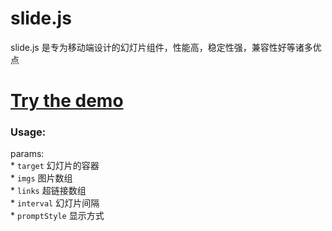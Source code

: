 # slide.js
slide.js 是专为移动端设计的幻灯片组件，性能高，稳定性强，兼容性好等诸多优点<br>
# <a href="http://hanyang.me/demo/slide">Try the demo</a>
### Usage:
params: <br>
    * `target` 幻灯片的容器<br>
    * `imgs` 图片数组<br>
    * `links` 超链接数组<br>
    * `interval` 幻灯片间隔<br>
    * `promptStyle` 显示方式<br>
